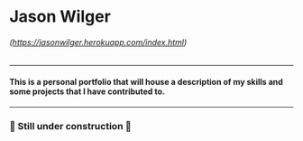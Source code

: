 # **Jason Wilger**
###### (https://jasonwilger.herokuapp.com/index.html)
---
#### This is a personal portfolio that will house a description of my skills and some projects that I have contributed to.
---
### 🚧 Still under construction 🚧
